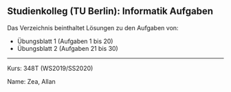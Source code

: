 ## Studienkolleg (TU Berlin): Informatik Aufgaben
Das Verzeichnis beinthaltet Lösungen zu den Aufgaben von:
- Übungsblatt 1 (Aufgaben 1 bis 20)
- Übungsblatt 2 (Aufgaben 21 bis 30)

---

Kurs: 348T (WS2019/SS2020)

Name: Zea, Allan
